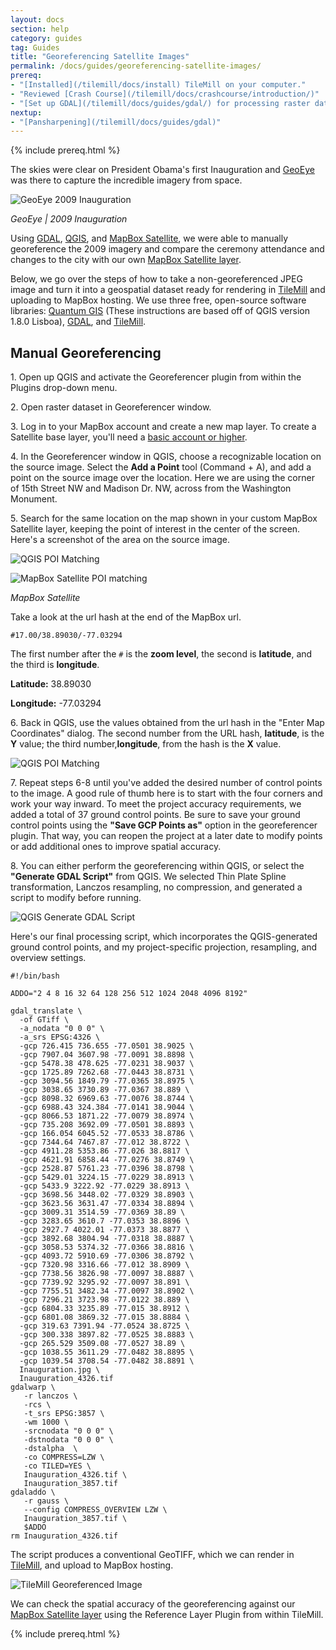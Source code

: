 ```yaml
---
layout: docs
section: help
category: guides
tag: Guides
title: "Georeferencing Satellite Images"
permalink: /docs/guides/georeferencing-satellite-images/
prereq:
- "[Installed](/tilemill/docs/install) TileMill on your computer."
- "Reviewed [Crash Course](/tilemill/docs/crashcourse/introduction/)"
- "[Set up GDAL](/tilemill/docs/guides/gdal/) for processing raster data in the terminal."
nextup:
- "[Pansharpening](/tilemill/docs/guides/gdal)"
---
```


{% include prereq.html %}

The skies were clear on President Obama's first Inauguration and  [GeoEye](http://geoeye.com/CorpSite/) was there to capture the incredible imagery from space.

![GeoEye 2009 Inauguration](http://farm9.staticflickr.com/8354/8380566083_f2e66936a9_o.jpg)

*GeoEye | 2009 Inauguration*
<!--more-->

Using [GDAL](http://www.gdal.org/), [QGIS](http://www.qgis.org), and [MapBox Satellite](http://mapbox.com/blog/mapbox-satellite/), we were able to manually georeference the 2009 imagery and compare the ceremony attendance and changes to the city with our own [MapBox Satellite layer](http://mapbox.com/blog/mapbox-satellite/). 

Below, we go over the steps of how to take a non-georeferenced JPEG image and turn it into a geospatial dataset ready for rendering in [TileMill](http://mapbox.com/tilemill/) and uploading to MapBox hosting. We use three free, open-source software libraries: [Quantum GIS](http://hub.qgis.org/projects/quantum-gis/wiki/Download) (These instructions are based off of QGIS version 1.8.0 Lisboa), [GDAL](http://www.gdal.org/), and [TileMill](http://mapbox.com/tilemill/).

## Manual Georeferencing ##

1\. Open up QGIS and activate the Georeferencer plugin from within the Plugins drop-down menu.

2\. Open raster dataset in Georeferencer window.

3\. Log in to your MapBox account and create a new map layer. To create a Satellite base layer, you'll need a [basic account or higher](http://mapbox.com/plans/). 

4\. In the Georeferencer window in QGIS, choose a recognizable location on the source image. Select the **Add a Point** tool (Command + A), and add a point on the source image over the location. Here we are using the corner of 15th Street NW and Madison Dr. NW, across from the Washington Monument.

5\. Search for the same location on the map shown in your custom MapBox Satellite layer, keeping the point of interest in the center of the screen.  Here's a screenshot of the area on the source image.

![QGIS POI Matching](http://farm9.staticflickr.com/8046/8380963926_b3a0689e17_b.jpg)

![MapBox Satellite POI matching](http://farm9.staticflickr.com/8196/8383025229_89875305ce_b.jpg)


*MapBox Satellite*


Take a look at the url hash at the end of the MapBox url.


    #17.00/38.89030/-77.03294


The first number after the <code>#</code> is the **zoom level**, the second is **latitude**, and the third is **longitude**. 

**Latitude:** 38.89030

**Longitude:** -77.03294

6\. Back in QGIS, use the values obtained from the url hash in the "Enter Map Coordinates" dialog. The second number from the URL hash, **latitude**, is the **Y** value; the third number,**longitude**, from the hash is the **X** value.

![QGIS POI Matching](http://farm9.staticflickr.com/8193/8381021830_bd4d8d81e0_b.jpg)

7\. Repeat steps 6-8 until you've added the desired number of control points to the image. A good rule of thumb here is to start with the four corners and work your way inward. To meet the project accuracy requirements, we added a total of 37 ground control points. Be sure to save your ground control points using the **"Save GCP Points as"** option in the georeferencer plugin. That way, you can reopen the project at a later date to modify points or add additional ones to improve spatial accuracy.

8\. You can either perform the georeferencing within QGIS, or select the **"Generate GDAL Script"** from QGIS. We selected Thin Plate Spline transformation, Lanczos resampling, no compression, and generated a script to modify before running. 

![QGIS Generate GDAL Script](http://farm9.staticflickr.com/8232/8381188430_f6e186bcb4_o.png)

Here's our final processing script, which incorporates the QGIS-generated ground control points, and my project-specific projection, resampling, and overview settings. 

    
    #!/bin/bash
     
    ADDO="2 4 8 16 32 64 128 256 512 1024 2048 4096 8192"
    
    gdal_translate \
      -of GTiff \
      -a_nodata "0 0 0" \
      -a_srs EPSG:4326 \
      -gcp 726.415 736.655 -77.0501 38.9025 \
      -gcp 7907.04 3607.98 -77.0091 38.8898 \
      -gcp 5478.38 478.625 -77.0231 38.9037 \
      -gcp 1725.89 7262.68 -77.0443 38.8731 \
      -gcp 3094.56 1849.79 -77.0365 38.8975 \
      -gcp 3038.65 3730.89 -77.0367 38.889 \
      -gcp 8098.32 6969.63 -77.0076 38.8744 \
      -gcp 6988.43 324.384 -77.0141 38.9044 \
      -gcp 8066.53 1871.22 -77.0079 38.8974 \
      -gcp 735.208 3692.09 -77.0501 38.8893 \
      -gcp 166.054 6045.52 -77.0533 38.8786 \
      -gcp 7344.64 7467.87 -77.012 38.8722 \
      -gcp 4911.28 5353.86 -77.026 38.8817 \
      -gcp 4621.91 6858.44 -77.0276 38.8749 \
      -gcp 2528.87 5761.23 -77.0396 38.8798 \
      -gcp 5429.01 3224.15 -77.0229 38.8913 \
      -gcp 5433.9 3222.92 -77.0229 38.8913 \
      -gcp 3698.56 3448.02 -77.0329 38.8903 \
      -gcp 3623.56 3631.47 -77.0334 38.8894 \
      -gcp 3009.31 3514.59 -77.0369 38.89 \
      -gcp 3283.65 3610.7 -77.0353 38.8896 \
      -gcp 2927.7 4022.01 -77.0373 38.8877 \
      -gcp 3892.68 3804.94 -77.0318 38.8887 \
      -gcp 3058.53 5374.32 -77.0366 38.8816 \
      -gcp 4093.72 5910.69 -77.0306 38.8792 \
      -gcp 7320.98 3316.66 -77.012 38.8909 \
      -gcp 7738.56 3826.98 -77.0097 38.8887 \
      -gcp 7739.92 3295.92 -77.0097 38.891 \
      -gcp 7755.51 3482.34 -77.0097 38.8902 \
      -gcp 7296.21 3723.98 -77.0122 38.889 \
      -gcp 6804.33 3235.89 -77.015 38.8912 \
      -gcp 6801.08 3869.32 -77.015 38.8884 \
      -gcp 319.63 7391.94 -77.0524 38.8725 \
      -gcp 300.338 3897.82 -77.0525 38.8883 \
      -gcp 265.529 3509.08 -77.0527 38.89 \
      -gcp 1038.55 3611.29 -77.0482 38.8895 \
      -gcp 1039.54 3708.54 -77.0482 38.8891 \
      Inauguration.jpg \
      Inauguration_4326.tif
    gdalwarp \
       -r lanczos \
       -rcs \
       -t_srs EPSG:3857 \
       -wm 1000 \
       -srcnodata "0 0 0" \
       -dstnodata "0 0 0" \
       -dstalpha  \
       -co COMPRESS=LZW \
       -co TILED=YES \
       Inauguration_4326.tif \
       Inauguration_3857.tif
    gdaladdo \
       -r gauss \
       --config COMPRESS_OVERVIEW LZW \
       Inauguration_3857.tif \
       $ADDO
    rm Inauguration_4326.tif
    


The script produces a conventional GeoTIFF, which we can render in [TileMill](http://mapbox.com/tilemill/), and upload to MapBox hosting. 


![TileMill Georeferenced Image](http://farm9.staticflickr.com/8502/8380218977_f45a5a7532_o.png)

We can check the spatial accuracy of the georeferencing against our [MapBox Satellite layer](mapbox.com/blog/mapbox-satellite/) using the Reference Layer Plugin from within TileMill. 


{% include prereq.html %}